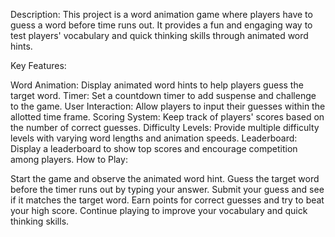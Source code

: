 Description:
This project is a word animation game where players have to guess a word before time runs out.
It provides a fun and engaging way to test players' vocabulary and quick thinking skills through animated word hints.

Key Features:

Word Animation: Display animated word hints to help players guess the target word.
Timer: Set a countdown timer to add suspense and challenge to the game.
User Interaction: Allow players to input their guesses within the allotted time frame.
Scoring System: Keep track of players' scores based on the number of correct guesses.
Difficulty Levels: Provide multiple difficulty levels with varying word lengths and animation speeds.
Leaderboard: Display a leaderboard to show top scores and encourage competition among players.
How to Play:

Start the game and observe the animated word hint.
Guess the target word before the timer runs out by typing your answer.
Submit your guess and see if it matches the target word.
Earn points for correct guesses and try to beat your high score.
Continue playing to improve your vocabulary and quick thinking skills.
